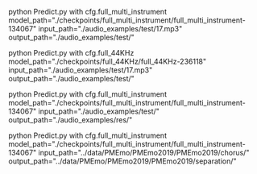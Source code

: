 python Predict.py with cfg.full_multi_instrument model_path="./checkpoints/full_multi_instrument/full_multi_instrument-134067" input_path="./audio_examples/test/17.mp3" output_path="./audio_examples/test/"

python Predict.py with cfg.full_44KHz model_path="./checkpoints/full_44KHz/full_44KHz-236118" input_path="./audio_examples/test/17.mp3" output_path="./audio_examples/test/"

python Predict.py with cfg.full_multi_instrument model_path="./checkpoints/full_multi_instrument/full_multi_instrument-134067" input_path="./audio_examples/test/" output_path="./audio_examples/res/"

python Predict.py with cfg.full_multi_instrument model_path="./checkpoints/full_multi_instrument/full_multi_instrument-134067" input_path="../data/PMEmo/PMEmo2019/PMEmo2019/chorus/" output_path="../data/PMEmo/PMEmo2019/PMEmo2019/separation/"